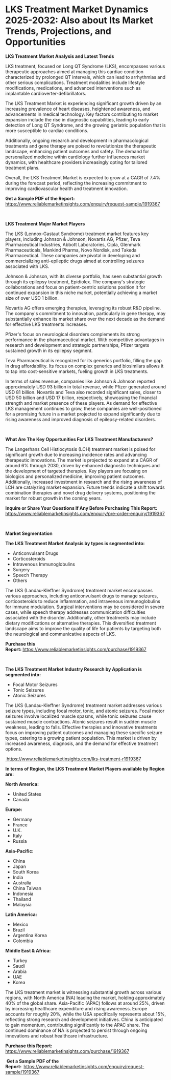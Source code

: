 <p><h1>LKS Treatment Market Dynamics 2025-2032: Also about Its Market Trends, Projections, and Opportunities</h1></p><p><strong>LKS Treatment Market Analysis and Latest Trends</strong></p>
<p><p>LKS treatment, focused on Long QT Syndrome (LKS), encompasses various therapeutic approaches aimed at managing this cardiac condition characterized by prolonged QT intervals, which can lead to arrhythmias and other serious complications. Treatment modalities include lifestyle modifications, medications, and advanced interventions such as implantable cardioverter-defibrillators. </p><p>The LKS Treatment Market is experiencing significant growth driven by an increasing prevalence of heart diseases, heightened awareness, and advancements in medical technology. Key factors contributing to market expansion include the rise in diagnostic capabilities, leading to early detection of Long QT Syndrome, and the growing geriatric population that is more susceptible to cardiac conditions. </p><p>Additionally, ongoing research and development in pharmacological treatments and gene therapy are poised to revolutionize the therapeutic landscape, enhancing patient outcomes and safety. The demand for personalized medicine within cardiology further influences market dynamics, with healthcare providers increasingly opting for tailored treatment plans. </p><p>Overall, the LKS Treatment Market is expected to grow at a CAGR of 7.4% during the forecast period, reflecting the increasing commitment to improving cardiovascular health and treatment innovation.</p></p>
<p><strong>Get a Sample PDF of the Report:&nbsp;</strong> <a href="https://www.reliablemarketinsights.com/enquiry/request-sample/1919367?utm_campaign=3000&utm_medium=2&utm_source=Github&utm_content=ia&utm_term=16042025&utm_id=lks-treatment">https://www.reliablemarketinsights.com/enquiry/request-sample/1919367</a></p>
<p>&nbsp;</p>
<p><strong>LKS Treatment Major Market Players</strong></p>
<p><p>The LKS (Lennox-Gastaut Syndrome) treatment market features key players, including Johnson & Johnson, Novartis AG, Pfizer, Teva Pharmaceutical Industries, Abbott Laboratories, Cipla, Glenmark Pharmaceuticals, Mankind Pharma, Novo Nordisk, and Takeda Pharmaceutical. These companies are pivotal in developing and commercializing anti-epileptic drugs aimed at controlling seizures associated with LKS.</p><p>Johnson & Johnson, with its diverse portfolio, has seen substantial growth through its epilepsy treatment, Epidiolex. The company's strategic collaborations and focus on patient-centric solutions position it for continued expansion in this niche market, potentially achieving a market size of over USD 1 billion.</p><p>Novartis AG offers emerging therapies, leveraging its robust R&D pipeline. The company's commitment to innovation, particularly in gene therapy, may substantially enhance its market share over the next decade as the demand for effective LKS treatments increases.</p><p>Pfizer's focus on neurological disorders complements its strong performance in the pharmaceutical market. With competitive advantages in research and development and strategic partnerships, Pfizer targets sustained growth in its epilepsy segment.</p><p>Teva Pharmaceutical is recognized for its generics portfolio, filling the gap in drug affordability. Its focus on complex generics and biosimilars allows it to tap into cost-sensitive markets, fueling growth in LKS treatments.</p><p>In terms of sales revenue, companies like Johnson & Johnson reported approximately USD 93 billion in total revenue, while Pfizer generated around USD 81 billion. Novartis and Teva also recorded significant sales, closer to USD 50 billion and USD 17 billion, respectively, showcasing the financial strength and market presence of these players. As demand for effective LKS management continues to grow, these companies are well-positioned for a promising future in a market projected to expand significantly due to rising awareness and improved diagnosis of epilepsy-related disorders.</p></p>
<p>&nbsp;</p>
<p><strong>What Are The Key Opportunities For LKS Treatment Manufacturers?</strong></p>
<p><p>The Langerhans Cell Histiocytosis (LCH) treatment market is poised for significant growth due to increasing incidence rates and advancing therapeutic innovations. The market is projected to expand at a CAGR of around 6% through 2030, driven by enhanced diagnostic techniques and the development of targeted therapies. Key players are focusing on biologics and personalized medicine, improving patient outcomes. Additionally, increased investment in research and the rising awareness of LCH are catalyzing market expansion. Future trends indicate a shift towards combination therapies and novel drug delivery systems, positioning the market for robust growth in the coming years.</p></p>
<p><strong>Inquire or Share Your Questions If Any Before Purchasing This Report:</strong> <a href="https://www.reliablemarketinsights.com/enquiry/pre-order-enquiry/1919367?utm_campaign=3000&utm_medium=2&utm_source=Github&utm_content=ia&utm_term=16042025&utm_id=lks-treatment">https://www.reliablemarketinsights.com/enquiry/pre-order-enquiry/1919367</a></p>
<p>&nbsp;</p>
<p><strong>Market Segmentation</strong></p>
<p><strong>The LKS Treatment Market Analysis by types is segmented into:</strong></p>
<p><ul><li>Anticonvulsant Drugs</li><li>Corticosteroids</li><li>Intravenous Immunoglobulins</li><li>Surgery</li><li>Speech Therapy</li><li>Others</li></ul></p>
<p><p>The LKS (Landau-Kleffner Syndrome) treatment market encompasses various approaches, including anticonvulsant drugs to manage seizures, corticosteroids to reduce inflammation, and intravenous immunoglobulins for immune modulation. Surgical interventions may be considered in severe cases, while speech therapy addresses communication difficulties associated with the disorder. Additionally, other treatments may include dietary modifications or alternative therapies. This diversified treatment landscape aims to improve the quality of life for patients by targeting both the neurological and communicative aspects of LKS.</p></p>
<p><strong>Purchase this Report:&nbsp;</strong><a href="https://www.reliablemarketinsights.com/purchase/1919367?utm_campaign=3000&utm_medium=2&utm_source=Github&utm_content=ia&utm_term=16042025&utm_id=lks-treatment">https://www.reliablemarketinsights.com/purchase/1919367</a></p>
<p>&nbsp;</p>
<p><strong>The LKS Treatment Market Industry Research by Application is segmented into:</strong></p>
<p><ul><li>Focal Motor Seizures</li><li>Tonic Seizures</li><li>Atonic Seizures</li></ul></p>
<p><p>The LKS (Landau-Kleffner Syndrome) treatment market addresses various seizure types, including focal motor, tonic, and atonic seizures. Focal motor seizures involve localized muscle spasms, while tonic seizures cause sustained muscle contractions. Atonic seizures result in sudden muscle weakness, leading to falls. Effective therapies and innovative treatments focus on improving patient outcomes and managing these specific seizure types, catering to a growing patient population. This market is driven by increased awareness, diagnosis, and the demand for effective treatment options.</p></p>
<p><a href="https://www.reliablemarketinsights.com/lks-treatment-r1919367?utm_campaign=3000&utm_medium=2&utm_source=Github&utm_content=ia&utm_term=16042025&utm_id=lks-treatment">&nbsp;https://www.reliablemarketinsights.com/lks-treatment-r1919367</a></p>
<p><strong>In terms of Region, the LKS Treatment Market Players available by Region are:</strong></p>
<p>
    <p> <strong> North America: </strong>
        <ul>
            <li>United States</li>
            <li>Canada</li>
        </ul>
        </p> 
    <p> <strong> Europe: </strong>
        <ul>
            <li>Germany</li>
            <li>France</li>
            <li>U.K.</li>
            <li>Italy</li>
            <li>Russia</li>
        </ul>
        </p> 
    <p> <strong> Asia-Pacific: </strong>
        <ul>
            <li>China</li>
            <li>Japan</li>
            <li>South Korea</li>
            <li>India</li>
            <li>Australia</li>
            <li>China Taiwan</li>
            <li>Indonesia</li>
            <li>Thailand</li>
            <li>Malaysia</li>
        </ul>
        </p> 
    <p> <strong> Latin America: </strong>
        <ul>
            <li>Mexico</li>
            <li>Brazil</li>
            <li>Argentina Korea</li>
            <li>Colombia</li>
        </ul>
        </p> 
    <p> <strong> Middle East & Africa: </strong>
        <ul>
            <li>Turkey</li>
            <li>Saudi</li>
            <li>Arabia</li>
            <li>UAE</li>
            <li>Korea</li>
        </ul>
    </p>
    </p>
<p><p>The LKS treatment market is witnessing substantial growth across various regions, with North America (NA) leading the market, holding approximately 40% of the global share. Asia-Pacific (APAC) follows at around 25%, driven by increasing healthcare expenditure and rising awareness. Europe accounts for roughly 20%, while the USA specifically represents about 15%, reflecting strong research and development initiatives. China is anticipated to gain momentum, contributing significantly to the APAC share. The continued dominance of NA is projected to persist through ongoing innovations and robust healthcare infrastructure.</p></p>
<p><strong>Purchase this Report: </strong><a href="https://www.reliablemarketinsights.com/purchase/1919367?utm_campaign=3000&utm_medium=2&utm_source=Github&utm_content=ia&utm_term=16042025&utm_id=lks-treatment">https://www.reliablemarketinsights.com/purchase/1919367</a></p>
<p>&nbsp;<strong>Get a Sample PDF of the Report:&nbsp;&nbsp;</strong><a href="https://www.reliablemarketinsights.com/enquiry/request-sample/1919367?utm_campaign=3000&utm_medium=2&utm_source=Github&utm_content=ia&utm_term=16042025&utm_id=lks-treatment">https://www.reliablemarketinsights.com/enquiry/request-sample/1919367</a></p>
<p><strong></strong></p>
<p><p></p><p></p><p></p></p>
